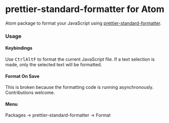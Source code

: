 # prettier-standard-formatter for Atom

Atom package to format your JavaScript using [prettier-standard-formatter](https://github.com/dtinth/prettier-standard-formatter).

### Usage

#### Keybindings

Use <kbd>Ctrl</kbd><kbd>Alt</kbd><kbd>F</kbd> to format the current JavaScript file.
If a text selection is made, only the selected text will be formatted.

#### Format On Save

This is broken because the formatting code is running asynchronously.
Contributions welcome.

#### Menu

Packages &rarr; prettier-standard-formatter &rarr; Format
